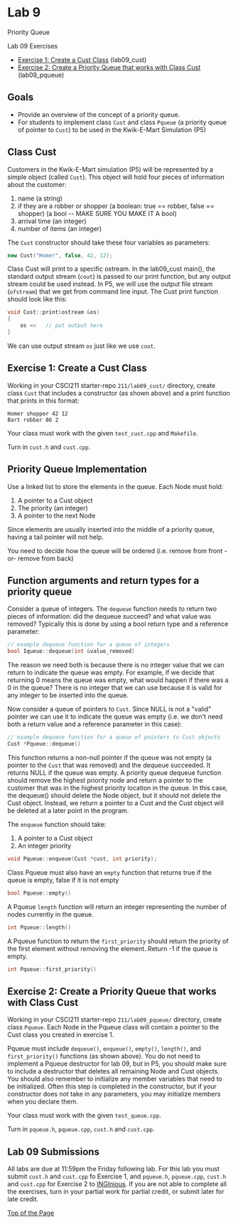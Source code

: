 # Lab 9

Priority Queue

Lab 09 Exercises
* [Exercise 1: Create a Cust Class](#exercise-1-create-a-cust-class) (lab09_cust)
* [Exercise 2: Create a Priority Queue that works with Class Cust](#exercise-2-create-a-priority-queue-that-works-with-class-cust) (lab09_pqueue)

## Goals

* Provide an overview of the concept of a priority queue.
* For students to implement class `Cust` and class `Pqueue` (a priority queue of pointer to `Cust`) to be used in the Kwik-E-Mart Simulation (P5)

## Class Cust

Customers in the Kwik-E-Mart simulation (P5) will be represented by a simple object (called `Cust`). This object will hold four pieces of information about the customer:
1. name (a string)
2. if they are a robber or shopper (a boolean: true == robber, false == shopper) (a bool -- MAKE SURE YOU MAKE IT A bool)
3. arrival time (an integer)
4. number of items (an integer)<br>

The `Cust` constructor should take these four variables as parameters:
```cpp
new Cust("Homer", false, 42, 12);
```

Class Cust will print to a specific ostream. In the lab09_cust main(), the standard output stream (`cout`) is passed to our print function, but any output stream could be used instead. In P5, we will use the output file stream (`ofstream`) that we get from command line input. The Cust print function should look like this:
```cpp
void Cust::print(ostream &os)
{
    os <<   // put output here
}
```

We can use output stream `os` just like we use `cout`.

## Exercise 1: Create a Cust Class

Working in your CSCI211 starter-repo `211/lab09_cust/` directory, create class `Cust` that includes a constructor (as shown above) and a print function that prints in this format:
```
Homer shopper 42 12
Bart robber 86 2
```
Your class must work with the given `test_cust.cpp` and `Makefile`.<br>

Turn in `cust.h` and `cust.cpp`.

## Priority Queue Implementation

Use a linked list to store the elements in the queue. Each Node must hold:
1. A pointer to a Cust object
2. The priority (an integer)
3. A pointer to the next Node<br>

Since elements are usually inserted into the middle of a priority queue, having a tail pointer will not help.<br>

You need to decide how the queue will be ordered (i.e. remove from front -or- remove from back)<br>

## Function arguments and return types for a priority queue

Consider a queue of integers. The `dequeue` function needs to return two pieces of information: did the dequeue succeed? and what value was removed? Typically this is done by using a bool return type and a reference parameter:
```cpp
// example dequeue function for a queue of integers
bool Iqueue::dequeue(int &value_removed)
```

The reason we need both is because there is no integer value that we can return to indicate the queue was empty. For example, if we decide that returning 0 means the queue was empty, what would happen if there was a 0 in the queue? There is no integer that we can use because it is valid for any integer to be inserted into the queue.<br>

Now consider a queue of pointers to `Cust`. Since NULL is not a "valid" pointer we can use it to indicate the queue was empty (i.e. we don't need both a return value and a reference parameter in this case):
```cpp
// example dequeue function for a queue of pointers to Cust objects
Cust *Pqueue::dequeue()
```
This function returns a non-null pointer if the queue was not empty (a pointer to the `Cust` that was removed) and the dequeue succeeded. It returns NULL if the queue was empty. A priority queue dequeue function should remove the highest priority node and return a pointer to the customer that was in the highest priority location in the queue. In this case, the dequeue() should delete the Node object, but it should not delete the Cust object. Instead, we return a pointer to a Cust and the Cust object will be deleted at a later point in the program.<br>

The `enqueue` function should take:
1. A pointer to a Cust object
2. An integer priority
```cpp
void Pqueue::enqueue(Cust *cust, int priority);
```

Class Pqueue must also have an `empty` function that returns true if the queue is empty, false if it is not empty
```cpp
bool Pqueue::empty()
```

A Pqueue `length` function will return an integer representing the number of nodes currently in the queue.
```cpp
int Pqueue::length()
```

A Pqueue function to return the `first_priority` should return the priority of the first element without removing the element. Return -1 if the queue is empty.
```cpp
int Pqueue::first_priority()
```

## Exercise 2: Create a Priority Queue that works with Class Cust

Working in your CSCI211 starter-repo `211/lab09_pqueue/` directory, create class `Pqueue`. Each Node in the Pqueue class will contain a pointer to the Cust class you created in exercise 1.<br>

Pqueue must include `dequeue()`, `enqueue()`, `empty()`, `length()`, and `first_priority()` functions (as shown above). You do not need to implement a Pqueue destructor for lab 09, but in P5, you should make sure to include a destructor that deletes all remaining Node and Cust objects. You should also remember to initialize any member variables that need to be initialized. Often this step is completed in the constructor, but if your constructor does not take in any parameters, you may initialize members when you declare them.<br>

Your class must work with the given `test_queue.cpp`.<br>

Turn in `pqueue.h`, `pqueue.cpp`, `cust.h` and `cust.cpp`.

## Lab 09 Submissions

All labs are due at 11:59pm the Friday following lab. For this lab you must submit `cust.h` and `cust.cpp` fo Exercise 1, and `pqueue.h`, `pqueue.cpp`, `cust.h` and `cust.cpp` for Exercise 2 to [INGInious](https://inginious.csuchico.edu/). If you are not able to complete all the exercises, turn in your partial work for partial credit, or submit later for late credit.

[Top of the Page](#lab-9)
